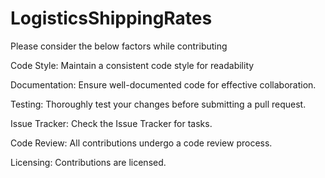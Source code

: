 # LogisticsShippingRates
  Please consider the below factors while contributing
    
  Code Style:
    Maintain a consistent code style for readability
    
  Documentation:
    Ensure well-documented code for effective collaboration.
    
  Testing:
    Thoroughly test your changes before submitting a pull request.
    
  Issue Tracker:
    Check the Issue Tracker for tasks.
    
  Code Review:
    All contributions undergo a code review process.
    
  Licensing:
    Contributions are licensed.
